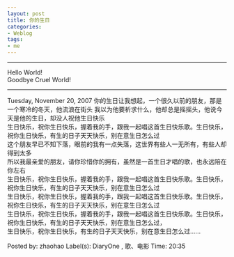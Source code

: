 ```yaml
---
layout: post
title: 你的生日
categories:
- Weblog
tags:
- me
---
```

**********
Hello World!    
Goodbye Cruel World!
**********
Tuesday, November 20, 2007
你的生日让我想起，一个很久以前的朋友，那是一个寒冷的冬天，他流浪在街头 我以为他要祈求什么，他却总是摇摇头，他说今天是他的生日，却没人祝他生日快乐     
生日快乐，祝你生日快乐，握着我的手，跟我一起唱这首生日快乐歌。生日快乐，祝你生日快乐，有生的日子天天快乐，别在意生日怎么过     
这个朋友早已不知下落，眼前的我有一点失落，这世界有些人一无所有，有些人却得到太多    
所以我最亲爱的朋友，请你珍惜你的拥有，虽然是一首生日才唱的歌，也永远陪在你左右     
生日快乐，祝你生日快乐，握着我的手，跟我一起唱这首生日快乐歌。生日快乐，祝你生日快乐，有生的日子天天快乐，别在意生日怎么过     
生日快乐，祝你生日快乐，握着我的手，跟我一起唱这首生日快乐歌。生日快乐，祝你生日快乐，有生的日子天天快乐，别在意生日怎么过     
生日快乐，祝你生日快乐，握着我的手，跟我一起唱这首生日快乐歌。生日快乐，祝你生日快乐，有生的日子天天快乐，别在意生日怎么过，    
生日快乐，祝你生日快乐，有生的日子天天快乐，别在意生日怎么过……
  
Posted by: zhaohao Label(s): DiaryOne , 歌、电影 Time: 20:35